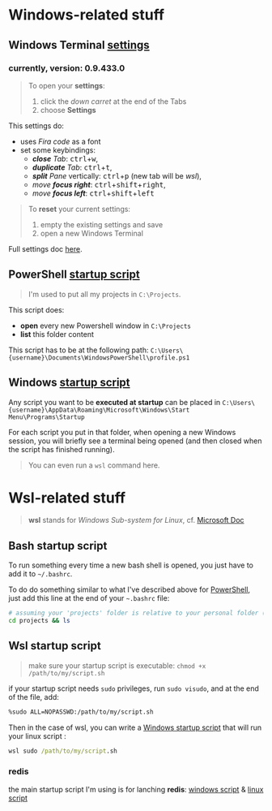 # Windows-related stuff

## **Windows Terminal** [settings](/windows/settings.json)
### currently, version: 0.9.433.0
> To open your **settings**:
> 1. click the _down carret_ at the end of the Tabs
> 2. choose **Settings**

This settings do:
- uses _Fira code_ as a font
- set some keybindings:
  - _**close** Tab_: <kbd>ctrl</kbd>+<kbd>w</kbd>,
  - _**duplicate** Tab_: <kbd>ctrl</kbd>+<kbd>t</kbd>,
  - _**split** Pane_ vertically: <kbd>ctrl</kbd>+<kbd>p</kbd> (new tab will be _wsl_),
  - _move **focus right**_: <kbd>ctrl</kbd>+<kbd>shift</kbd>+<kbd>right</kbd>,
  - _move **focus left**_: <kbd>ctrl</kbd>+<kbd>shift</kbd>+<kbd>left</kbd>

> To **reset** your current settings:
> 1. empty the existing settings and save
> 2. open a new Windows Terminal

Full settings doc [here](https://github.com/microsoft/terminal/blob/master/doc/cascadia/SettingsSchema.md).

## PowerShell [startup script](/windows/profile.ps1)
> I'm used to put all my projects in `C:\Projects`.

This script does:
 - **open** every new Powershell window in `C:\Projects`
 - **list** this folder content

This script has to be at the following path: `C:\Users\{username}\Documents\WindowsPowerShell\profile.ps1`

## Windows [startup script](/windows/startup.cmd)
Any script you want to be **executed at startup** can be placed in `C:\Users\{username}\AppData\Roaming\Microsoft\Windows\Start Menu\Programs\Startup`

For each script you put in that folder, when opening a new Windows session, you will briefly see a terminal being opened (and then closed when the script has finished running).
> You can even run a `wsl` command here.

# Wsl-related stuff
> **wsl** stands for _Windows Sub-system for Linux_,
> cf. [Microsoft Doc](https://docs.microsoft.com/en-us/windows/wsl/about) 

## Bash startup script
To run something every time a new bash shell is opened, you just have to add it to `~/.bashrc`.

To do do something similar to what I've described above for [PowerShell](#powershell-startup-script), just add this line at the end of your `~.bashrc` file:
```sh
# assuming your 'projects' folder is relative to your personal folder (/mnt/c/Users/{username})
cd projects && ls
```

## Wsl startup script
> make sure your startup script is executable: `chmod +x /path/to/my/script.sh`

if your startup script needs `sudo` privileges, run `sudo visudo`, and at the end of the file, add:
```sh
%sudo ALL=NOPASSWD:/path/to/my/script.sh
```

Then in the case of wsl, you can write a [Windows startup script](#windows-startup-script) that will run your linux script :
```cmd
wsl sudo /path/to/my/script.sh
```

### redis
the main startup script I'm using is for lanching **redis**:
[windows script](/wsl/startup-redis.cmd) & [linux script](/wsl/start-redis.sh)
